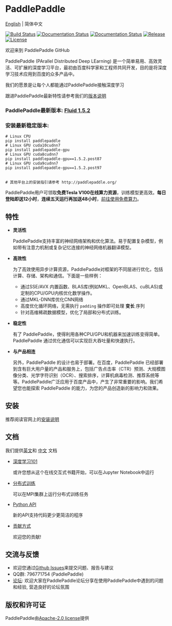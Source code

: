 # PaddlePaddle

[English](./README.md) | 简体中文

[![Build Status](https://travis-ci.org/PaddlePaddle/Paddle.svg?branch=develop)](https://travis-ci.org/PaddlePaddle/Paddle)
[![Documentation Status](https://img.shields.io/badge/docs-latest-brightgreen.svg?style=flat)](http://www.paddlepaddle.org.cn/documentation/docs/en/1.5/beginners_guide/index_en.html)
[![Documentation Status](https://img.shields.io/badge/中文文档-最新-brightgreen.svg)](http://www.paddlepaddle.org.cn/documentation/docs/zh/1.5/beginners_guide/index_cn.html)
[![Release](https://img.shields.io/github/release/PaddlePaddle/Paddle.svg)](https://github.com/PaddlePaddle/Paddle/releases)
[![License](https://img.shields.io/badge/license-Apache%202-blue.svg)](LICENSE)

欢迎来到 PaddlePaddle GitHub

PaddlePaddle (PArallel Distributed Deep LEarning) 是一个简单易用、高效灵活、可扩展的深度学习平台，最初由百度科学家和工程师共同开发，目的是将深度学习技术应用到百度的众多产品中。

我们的愿景是让每个人都能通过PaddlePaddle接触深度学习

跟进PaddlePaddle最新特性请参考我们的[版本说明](https://github.com/PaddlePaddle/Paddle/releases)

### PaddlePaddle最新版本: [Fluid 1.5.2](https://github.com/PaddlePaddle/Paddle/tree/release/1.5)
### 安装最新稳定版本:
```
# Linux CPU
pip install paddlepaddle
# Linux GPU cuda10cudnn7
pip install paddlepaddle-gpu
# Linux GPU cuda8cudnn7
pip install paddlepaddle-gpu==1.5.2.post87
# Linux GPU cuda9cudnn7
pip install paddlepaddle-gpu==1.5.2.post97


# 其他平台上的安装指引请参考 http://paddlepaddle.org/
```
PaddlePaddle用户可领取**免费Tesla V100在线算力资源**，训练模型更高效。**每日登陆即送12小时**，**连续五天运行再加送48小时**，[前往使用免费算力](https://ai.baidu.com/support/news?action=detail&id=981)。

## 特性

- **灵活性**

    PaddlePaddle支持丰富的神经网络架构和优化算法。易于配置复杂模型，例如带有注意力机制或复杂记忆连接的神经网络机器翻译模型。

-  **高效性**

    为了高效使用异步计算资源，PaddlePaddle对框架的不同层进行优化，包括计算、存储、架构和通信。下面是一些样例：

    - 通过SSE/AVX 内置函数、BLAS库(例如MKL、OpenBLAS、cuBLAS)或定制的CPU/GPU内核优化数学操作。
    - 通过MKL-DNN库优化CNN网络
    - 高度优化循环网络，无需执行 `padding` 操作即可处理 **变长** 序列
    - 针对高维稀疏数据模型，优化了局部和分布式训练。


- **稳定性**

    有了 PaddlePaddle，使得利用各种CPU/GPU和机器来加速训练变得简单。PaddlePaddle 通过优化通信可以实现巨大吞吐量和快速执行。

- **与产品相连**

    另外，PaddlePaddle 的设计也易于部署。在百度，PaddlePaddle 已经部署到含有巨大用户量的产品和服务上，包括广告点击率（CTR）预测、大规模图像分类、光学字符识别（OCR）、搜索排序，计算机病毒检测、推荐系统等等。PaddlePaddle广泛应用于百度产品中，产生了非常重要的影响。我们希望您也能探索 PaddlePaddle 的能力，为您的产品创造新的影响力和效果。

## 安装

推荐阅读官网上的[安装说明](http://www.paddlepaddle.org.cn/documentation/docs/zh/1.5/beginners_guide/install/index_cn.html)

## 文档

我们提供[英文](http://www.paddlepaddle.org.cn/documentation/docs/en/1.5/beginners_guide/index_en.html)和
[中文](http://www.paddlepaddle.org.cn/documentation/docs/zh/1.5/beginners_guide/install/index_cn.html) 文档

- [深度学习101](https://github.com/PaddlePaddle/book)

  或许您想从这个在线交互式书籍开始，可以在Jupyter Notebook中运行

- [分布式训练](http://paddlepaddle.org.cn/documentation/docs/zh/1.5/user_guides/howto/training/multi_node.html)

  可以在MPI集群上运行分布式训练任务

- [Python API](http://paddlepaddle.org.cn/documentation/docs/zh/1.5/api_cn/index_cn.html)

   新的API支持代码更少更简洁的程序

- [贡献方式](http://paddlepaddle.org.cn/documentation/docs/zh/1.5/advanced_usage/development/contribute_to_paddle/index_cn.html)

   欢迎您的贡献!

## 交流与反馈

- 欢迎您通过[Github Issues](https://github.com/PaddlePaddle/Paddle/issues)来提交问题、报告与建议
- QQ群: 796771754 (PaddlePaddle)
- [论坛](http://ai.baidu.com/forum/topic/list/168): 欢迎大家在PaddlePaddle论坛分享在使用PaddlePaddle中遇到的问题和经验, 营造良好的论坛氛围

## 版权和许可证
PaddlePaddle由[Apache-2.0 license](LICENSE)提供
